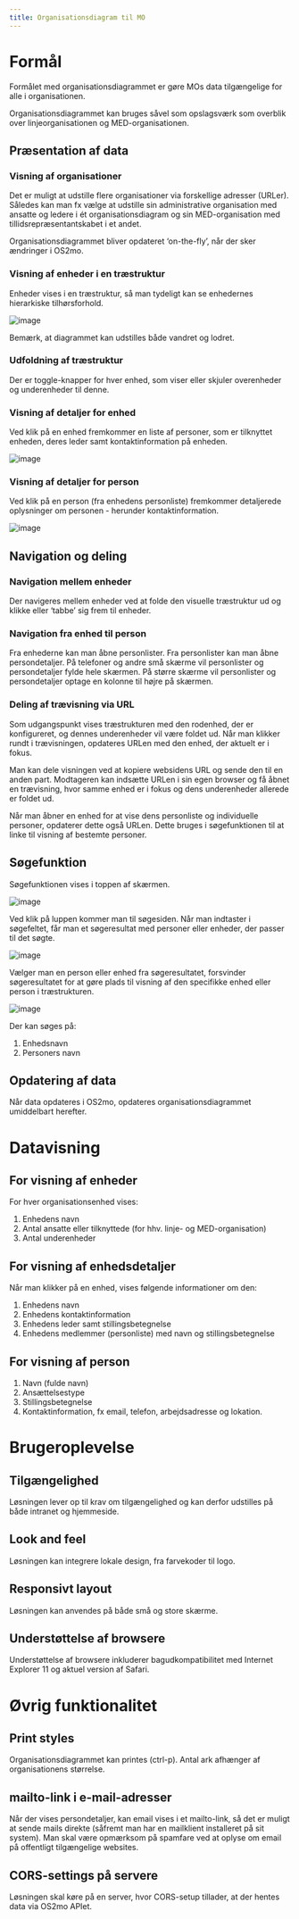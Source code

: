 ```yaml
---
title: Organisationsdiagram til MO
---
```


# Formål

Formålet med organisationsdiagrammet er gøre MOs data tilgængelige for alle i organisationen.

Organisationsdiagrammet kan bruges såvel som opslagsværk som overblik over linjeorganisationen og MED-organisationen.

## Præsentation af data
### Visning af organisationer
Det er muligt at udstille flere organisationer via forskellige adresser (URLer). Således kan man fx vælge at udstille sin administrative organisation med ansatte og ledere i ét organisationsdiagram og sin MED-organisation med tillidsrepræsentantskabet i et andet.

Organisationsdiagrammet bliver opdateret ‘on-the-fly’, når der sker ændringer i OS2mo.

### Visning af enheder i en træstruktur
Enheder vises i en træstruktur, så man tydeligt kan se enhedernes hierarkiske tilhørsforhold.

![image](../../graphics/hierarchy.png)

Bemærk, at diagrammet kan udstilles både vandret og lodret.

### Udfoldning af træstruktur
Der er toggle-knapper for hver enhed, som viser eller skjuler overenheder og underenheder til denne.

### Visning af detaljer for enhed
Ved klik på en enhed fremkommer en liste af personer, som er tilknyttet enheden, deres leder samt kontaktinformation på enheden.

![image](../../graphics/unitdetails.png)

### Visning af detaljer for person
Ved klik på en person (fra enhedens personliste) fremkommer detaljerede oplysninger om personen - herunder kontaktinformation.

![image](../../graphics/employeedetails.png)

## Navigation og deling

### Navigation mellem enheder
Der navigeres mellem enheder ved at folde den visuelle træstruktur ud og klikke eller ‘tabbe’ sig frem til enheder.

### Navigation fra enhed til person
Fra enhederne kan man åbne personlister. Fra personlister kan man åbne persondetaljer.
På telefoner og andre små skærme vil personlister og persondetaljer fylde hele skærmen.
På større skærme vil personlister og persondetaljer optage en kolonne til højre på skærmen.

### Deling af trævisning via URL
Som udgangspunkt vises træstrukturen med den rodenhed, der er konfigureret, og dennes underenheder vil være foldet ud. Når man klikker rundt i trævisningen, opdateres URLen med den enhed, der aktuelt er i fokus.

Man kan dele visningen ved at kopiere websidens URL og sende den til en anden part. Modtageren kan indsætte URLen i sin egen browser og få åbnet en trævisning, hvor samme enhed er i fokus og dens underenheder allerede er foldet ud.

Når man åbner en enhed for at vise dens personliste og individuelle personer, opdaterer dette også URLen. Dette bruges i søgefunktionen til at linke til visning af bestemte personer.

## Søgefunktion
Søgefunktionen vises i toppen af skærmen.

![image](../../graphics/searchfunctionalityorgchart.png)

Ved klik på luppen kommer man til søgesiden. Når man indtaster i søgefeltet, får man et søgeresultat med personer eller enheder, der passer til det søgte.

![image](../../graphics/searchperson.png)

Vælger man en person eller enhed fra søgeresultatet, forsvinder søgeresultatet for at gøre plads til visning af den specifikke enhed eller person i træstrukturen.

![image](../../graphics/searchmagnus.png)

Der kan søges på:

1. Enhedsnavn
2. Personers navn

## Opdatering af data
Når data opdateres i OS2mo, opdateres organisationsdiagrammet umiddelbart herefter.

# Datavisning
## For visning af enheder

For hver organisationsenhed vises:

1. Enhedens navn
2. Antal ansatte eller tilknyttede (for hhv. linje- og MED-organisation)
3. Antal underenheder

## For visning af enhedsdetaljer
Når man klikker på en enhed, vises følgende informationer om den:

1. Enhedens navn
2. Enhedens kontaktinformation
3. Enhedens leder samt stillingsbetegnelse
4. Enhedens medlemmer (personliste) med navn og stillingsbetegnelse

## For visning af person

1. Navn (fulde navn)
2. Ansættelsestype
3. Stillingsbetegnelse
4. Kontaktinformation, fx email, telefon, arbejdsadresse og lokation.

# Brugeroplevelse
## Tilgængelighed
Løsningen lever op til krav om tilgængelighed og kan derfor udstilles på både intranet og hjemmeside.

## Look and feel
Løsningen kan integrere lokale design, fra farvekoder til logo.

## Responsivt layout
Løsningen kan anvendes på både små og store skærme.

## Understøttelse af browsere
Understøttelse af browsere inkluderer bagudkompatibilitet med Internet Explorer 11 og aktuel version af Safari.

# Øvrig funktionalitet
## Print styles
Organisationsdiagrammet kan printes (ctrl-p). Antal ark afhænger af organisationens størrelse.

## mailto-link i e-mail-adresser
Når der vises persondetaljer, kan email vises i et mailto-link, så det er muligt at sende mails direkte (såfremt man har en mailklient installeret på sit system). Man skal være opmærksom på spamfare ved at oplyse om email på offentligt tilgængelige websites.
​
## CORS-settings på servere
Løsningen skal køre på en server, hvor CORS-setup tillader, at der hentes data via OS2mo APIet.
